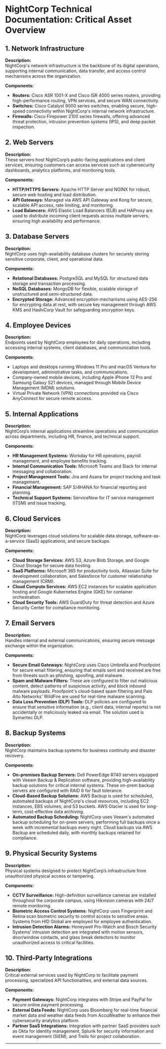 # NightCorp Technical Documentation: Critical Asset Overview

## **1. Network Infrastructure**

**Description:**  
NightCorp's network infrastructure is the backbone of its digital operations, supporting internal communication, data transfer, and access control mechanisms across the organization.

**Components:**
- **Routers:** Cisco ASR 1001-X and Cisco ISR 4000 series routers, providing high-performance routing, VPN services, and secure WAN connectivity.
- **Switches:** Cisco Catalyst 9000 series switches, enabling secure, high-speed connectivity within NightCorp's internal network infrastructure.
- **Firewalls:** Cisco Firepower 2100 series firewalls, offering advanced threat protection, intrusion prevention systems (IPS), and deep packet inspection.


## **2. Web Servers**

**Description:**  
These servers host NightCorp’s public-facing applications and client services, ensuring customers can access services such as cybersecurity dashboards, analytics platforms, and monitoring tools.

**Components:**
- **HTTP/HTTPS Servers:** Apache HTTP Server and NGINX for robust, secure web hosting and load distribution.
- **API Gateways:** Managed via AWS API Gateway and Kong for secure, scalable API access, rate limiting, and monitoring.
- **Load Balancers:** AWS Elastic Load Balancers (ELB) and HAProxy are used to distribute incoming client requests across multiple servers, ensuring high availability and performance.

## **3. Database Servers**

**Description:**  
NightCorp uses high-availability database clusters for securely storing sensitive corporate, client, and operational data.

**Components:**
- **Relational Databases:** PostgreSQL and MySQL for structured data storage and transaction processing.
- **NoSQL Databases:** MongoDB for flexible, scalable storage of unstructured and semi-structured data.
- **Encrypted Storage:** Advanced encryption mechanisms using AES-256 for encrypting data at rest, with secure key management through AWS KMS and HashiCorp Vault for safeguarding encryption keys.

## **4. Employee Devices**

**Description:**  
Endpoints used by NightCorp employees for daily operations, including accessing internal systems, client databases, and communication tools.

**Components:**
- Laptops and desktops running Windows 11 Pro and macOS Ventura for development, administrative tasks, and communications.
- Company-owned mobile devices, including Apple iPhone 13 Pro and Samsung Galaxy S21 devices, managed through Mobile Device Management (MDM) solutions.
- Virtual Private Network (VPN) connections provided via Cisco AnyConnect for secure remote access.

## **5. Internal Applications**

**Description:**  
NightCorp’s internal applications streamline operations and communication across departments, including HR, finance, and technical support.

**Components:**
- **HR Management Systems:** Workday for HR operations, payroll management, and employee benefits tracking.
- **Internal Communication Tools:** Microsoft Teams and Slack for internal messaging and collaboration.
- **Project Management Tools:** Jira and Asana for project tracking and task management.
- **Financial Management:** SAP S/4HANA for financial reporting and planning.
- **Technical Support Systems:** ServiceNow for IT service management (ITSM) and issue tracking.

## **6. Cloud Services**

**Description:**  
NightCorp leverages cloud solutions for scalable data storage, software-as-a-service (SaaS) applications, and secure backups.

**Components:**
- **Cloud Storage Services:** AWS S3, Azure Blob Storage, and Google Cloud Storage for secure data hosting.
- **SaaS Platforms:** Microsoft 365 for productivity tools, Atlassian Suite for development collaboration, and Salesforce for customer relationship management (CRM).
- **Cloud Compute Services:** AWS EC2 instances for scalable application hosting and Google Kubernetes Engine (GKE) for container orchestration.
- **Cloud Security Tools:** AWS GuardDuty for threat detection and Azure Security Center for compliance monitoring.

## **7. Email Servers**

**Description:**  
Handles internal and external communications, ensuring secure message exchange within the organization.

**Components:**
- **Secure Email Gateways:** NightCorp uses Cisco Umbrella and Proofpoint for secure email filtering, ensuring that emails sent and received are free from threats such as phishing, spoofing, and malware.
- **Spam and Malware Filters:** These are configured to filter out malicious content, detect patterns of suspicious activity, and block inbound malware payloads. Proofpoint's cloud-based spam filtering and Palo Alto Networks' WildFire are used for real-time malware scanning.
- **Data Loss Prevention (DLP) Tools:** DLP policies are configured to ensure that sensitive information (e.g., client data, internal reports) is not accidentally or maliciously leaked via email. The solution used is Symantec DLP.


## **8. Backup Systems**

**Description:**  
NightCorp maintains backup systems for business continuity and disaster recovery.

**Components:**
- **On-premises Backup Servers:** Dell PowerEdge R740 servers equipped with Veeam Backup & Replication software, providing high-availability backup solutions for critical internal systems. These on-prem backup servers are configured with RAID 6 for fault tolerance.
- **Cloud-Based Backup Solutions:** AWS Backup is used for scheduled, automated backups of NightCorp's cloud resources, including EC2 instances, EBS volumes, and S3 buckets. AWS Glacier is used for long-term, cost-effective data archiving.
- **Automated Backup Scheduling:** NightCorp uses Veeam's automated backup scheduling for on-prem servers, performing full backups once a week with incremental backups every night. Cloud backups via AWS Backup are scheduled daily, with monthly backups retained for compliance.

## **9. Physical Security Systems**

**Description:**  
Physical systems designed to protect NightCorp’s infrastructure from unauthorized physical access or tampering.

**Components:**
- **CCTV Surveillance:** High-definition surveillance cameras are installed throughout the corporate campus, using Hikvision cameras with 24/7 remote monitoring.
- **Biometric Access Control Systems:** NightCorp uses Fingerprint and Retina scan biometric security to control access to sensitive areas. Systems from HID Global are employed for employee authentication.
- **Intrusion Detection Alarms:** Honeywell Pro-Watch and Bosch Security Systems’ intrusion detection are integrated with motion sensors, door/window contacts, and glass break detectors to monitor unauthorized access to critical facilities.

## **10. Third-Party Integrations**

**Description:**  
Critical external services used by NightCorp to facilitate payment processing, specialized API functionalities, and external data sources.

**Components:**
- **Payment Gateways:** NightCorp integrates with Stripe and PayPal for secure online payment processing.
- **External Data Feeds:** NightCorp uses Bloomberg for real-time financial market data and weather data feeds from AccuWeather to enhance their cybersecurity analytics platform.
- **Partner SaaS Integrations:** Integration with partner SaaS providers such as Okta for identity management, Splunk for security information and event management (SIEM), and Trello for project collaboration.

---
